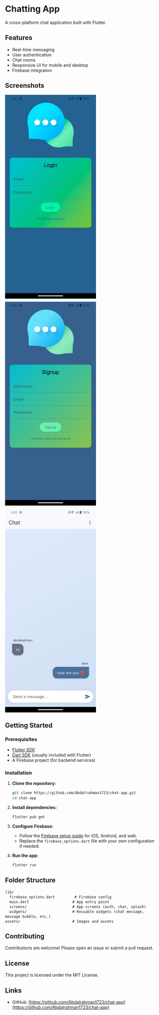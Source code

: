 # Chatting App

A cross-platform chat application built with Flutter.

## Features

- Real-time messaging
- User authentication
- Chat rooms
- Responsive UI for mobile and desktop
- Firebase integration

## Screenshots

<div style="display: flex; gap: 10px; flex-wrap: wrap;">
  <img src="screenshots/login.jpg" alt="Login screen" style="width: 300px; max-width: 100%; height: auto;"/>
  <img src="screenshots/signup.jpg" alt="signup screen" style="width: 300px; max-width: 100%; height: auto;"/>
  <img src="screenshots/chat.jpg" alt="chat screen" style="width: 300px; max-width: 100%; height: auto;"/>
</div>

## Getting Started

### Prerequisites

- [Flutter SDK](https://flutter.dev/docs/get-started/install)
- [Dart SDK](https://dart.dev/get-dart) (usually included with Flutter)
- A Firebase project (for backend services)

### Installation

1. **Clone the repository:**
   ```bash
   git clone https://github.com/Abdalrahman1723/chat-app.git
   cd chat-app
   ```
2. **Install dependencies:**
   ```bash
   flutter pub get
   ```
3. **Configure Firebase:**

   - Follow the [Firebase setup guide](https://firebase.flutter.dev/docs/overview) for iOS, Android, and web.
   - Replace the `firebase_options.dart` file with your own configuration if needed.

4. **Run the app:**
   ```bash
   flutter run
   ```

## Folder Structure

```
lib/
  firebase_options.dart         # Firebase config
  main.dart                    # App entry point
  screens/                     # App screens (auth, chat, splash)
  widgets/                     # Reusable widgets (chat message, message bubble, etc.)
assets/                        # Images and assets
```

## Contributing

Contributions are welcome! Please open an issue or submit a pull request.

## License

This project is licensed under the MIT License.

## Links

- GitHub: [https://github.com/Abdalrahman1723/chat-app](https://github.com/Abdalrahman1723/chat-app)
